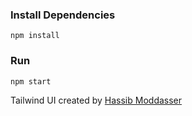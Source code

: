  
### Install Dependencies

```
npm install
```

### Run

```
npm start
```

Tailwind UI created by [Hassib Moddasser](https://twitter.com/hassibmoddasser)
